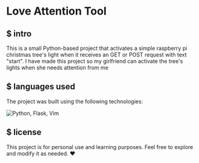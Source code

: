 # Love Attention Tool

## $ intro
This is a small Python-based project that activates a simple raspberry pi christmas tree's light when it receives an GET or POST request with text "start".
I have made this project so my girlfriend can activate the tree's lights when she needs attention from me

## $ languages used
The project was built using the following technologies:

![Python, Flask, Vim](https://skillicons.dev/icons?i=python,vim,sublime)

## $ license
This project is for personal use and learning purposes. Feel free to explore and modify it as needed. ❤️
